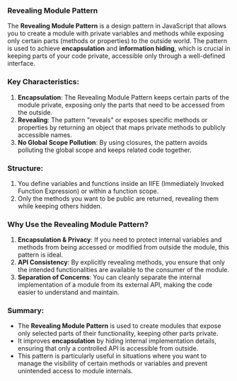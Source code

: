 ### **Revealing Module Pattern**

The **Revealing Module Pattern** is a design pattern in JavaScript that allows you to create a module with private variables and methods while exposing only certain parts (methods or properties) to the outside world. The pattern is used to achieve **encapsulation** and **information hiding**, which is crucial in keeping parts of your code private, accessible only through a well-defined interface.

### Key Characteristics:

1. **Encapsulation**: The Revealing Module Pattern keeps certain parts of the module private, exposing only the parts that need to be accessed from the outside.
2. **Revealing**: The pattern "reveals" or exposes specific methods or properties by returning an object that maps private methods to publicly accessible names.
3. **No Global Scope Pollution**: By using closures, the pattern avoids polluting the global scope and keeps related code together.

### Structure:

1. You define variables and functions inside an IIFE (Immediately Invoked Function Expression) or within a function scope.
2. Only the methods you want to be public are returned, revealing them while keeping others hidden.

### Why Use the Revealing Module Pattern?

1. **Encapsulation & Privacy**: If you need to protect internal variables and methods from being accessed or modified from outside the module, this pattern is ideal.
2. **API Consistency**: By explicitly revealing methods, you ensure that only the intended functionalities are available to the consumer of the module.
3. **Separation of Concerns**: You can cleanly separate the internal implementation of a module from its external API, making the code easier to understand and maintain.

### Summary:

- The **Revealing Module Pattern** is used to create modules that expose only selected parts of their functionality, keeping other parts private.
- It improves **encapsulation** by hiding internal implementation details, ensuring that only a controlled API is accessible from outside.
- This pattern is particularly useful in situations where you want to manage the visibility of certain methods or variables and prevent unintended access to module internals.